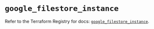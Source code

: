 # `google_filestore_instance`

Refer to the Terraform Registry for docs: [`google_filestore_instance`](https://registry.terraform.io/providers/hashicorp/google-beta/6.30.0/docs/resources/google_filestore_instance).
